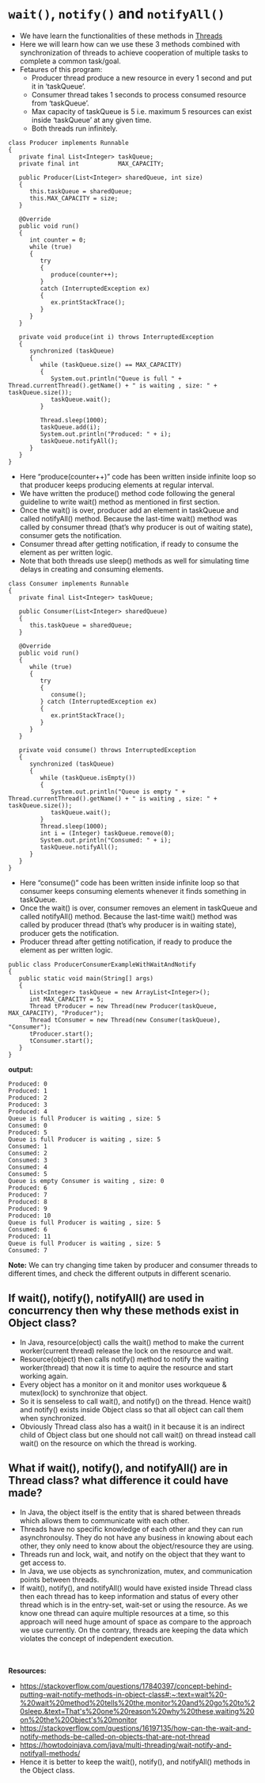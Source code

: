 # `wait()`, `notify()` and `notifyAll()`
* We have learn the functionalities of these methods in [Threads](https://github.com/mittulmandhan/java-interview-prep/tree/master/42%20threads)
* Here we will learn how can we use these 3 methods combined with synchronization of threads to achieve cooperation of multiple tasks to complete a common task/goal.
* Fetaures of this program:
  - Producer thread produce a new resource in every 1 second and put it in ‘taskQueue’.
  - Consumer thread takes 1 seconds to process consumed resource from ‘taskQueue’.
  - Max capacity of taskQueue is 5 i.e. maximum 5 resources can exist inside ‘taskQueue’ at any given time.
  - Both threads run infinitely.
````
class Producer implements Runnable
{
   private final List<Integer> taskQueue;
   private final int           MAX_CAPACITY;
 
   public Producer(List<Integer> sharedQueue, int size)
   {
      this.taskQueue = sharedQueue;
      this.MAX_CAPACITY = size;
   }
 
   @Override
   public void run()
   {
      int counter = 0;
      while (true)
      {
         try
         {
            produce(counter++);
         } 
         catch (InterruptedException ex)
         {
            ex.printStackTrace();
         }
      }
   }
 
   private void produce(int i) throws InterruptedException
   {
      synchronized (taskQueue)
      {
         while (taskQueue.size() == MAX_CAPACITY)
         {
            System.out.println("Queue is full " + Thread.currentThread().getName() + " is waiting , size: " + taskQueue.size());
            taskQueue.wait();
         }
           
         Thread.sleep(1000);
         taskQueue.add(i);
         System.out.println("Produced: " + i);
         taskQueue.notifyAll();
      }
   }
}
````
* Here “produce(counter++)” code has been written inside infinite loop so that producer keeps producing elements at regular interval.
* We have written the produce() method code following the general guideline to write wait() method as mentioned in first section.
* Once the wait() is over, producer add an element in taskQueue and called notifyAll() method. Because the last-time wait() method was called by consumer thread (that’s why producer is out of waiting state), consumer gets the notification.
* Consumer thread after getting notification, if ready to consume the element as per written logic.
* Note that both threads use sleep() methods as well for simulating time delays in creating and consuming elements.
````
class Consumer implements Runnable
{
   private final List<Integer> taskQueue;
 
   public Consumer(List<Integer> sharedQueue)
   {
      this.taskQueue = sharedQueue;
   }
 
   @Override
   public void run()
   {
      while (true)
      {
         try
         {
            consume();
         } catch (InterruptedException ex)
         {
            ex.printStackTrace();
         }
      }
   }
 
   private void consume() throws InterruptedException
   {
      synchronized (taskQueue)
      {
         while (taskQueue.isEmpty())
         {
            System.out.println("Queue is empty " + Thread.currentThread().getName() + " is waiting , size: " + taskQueue.size());
            taskQueue.wait();
         }
         Thread.sleep(1000);
         int i = (Integer) taskQueue.remove(0);
         System.out.println("Consumed: " + i);
         taskQueue.notifyAll();
      }
   }
}

````
* Here “consume()” code has been written inside infinite loop so that consumer keeps consuming elements whenever it finds something in taskQueue.
* Once the wait() is over, consumer removes an element in taskQueue and called notifyAll() method. Because the last-time wait() method was called by producer thread (that’s why producer is in waiting state), producer gets the notification.
* Producer thread after getting notification, if ready to produce the element as per written logic.
````
public class ProducerConsumerExampleWithWaitAndNotify
{
   public static void main(String[] args)
   {
      List<Integer> taskQueue = new ArrayList<Integer>();
      int MAX_CAPACITY = 5;
      Thread tProducer = new Thread(new Producer(taskQueue, MAX_CAPACITY), "Producer");
      Thread tConsumer = new Thread(new Consumer(taskQueue), "Consumer");
      tProducer.start();
      tConsumer.start();
   }
}
````

__output:__
````
Produced: 0
Produced: 1
Produced: 2
Produced: 3
Produced: 4
Queue is full Producer is waiting , size: 5
Consumed: 0
Produced: 5
Queue is full Producer is waiting , size: 5
Consumed: 1
Consumed: 2
Consumed: 3
Consumed: 4
Consumed: 5
Queue is empty Consumer is waiting , size: 0
Produced: 6
Produced: 7
Produced: 8
Produced: 9
Produced: 10
Queue is full Producer is waiting , size: 5
Consumed: 6
Produced: 11
Queue is full Producer is waiting , size: 5
Consumed: 7
````
__Note:__ We can try changing time taken by producer and consumer threads to different times, and check the different outputs in different scenario.

## If wait(), notify(), notifyAll() are used in concurrency then why these methods exist in Object class?
* In Java, resource(object) calls the wait() method to make the current worker(current thread) release the lock on the resource and wait.
* Resource(object) then calls notify() method to notify the waiting worker(thread) that now it is time to aquire the resource and start working again.
* Every object has a monitor on it and monitor uses workqueue & mutex(lock) to synchronize that object.
* So it is senseless to call wait(), and notify() on the thread. Hence wait() and notify() exists inside Object class so that all object can call them when synchronized.
* Obviously Thread class also has a wait() in it because it is an indirect child of Object class but one should not call wait() on thread instead call wait() on the resource on which the thread is working.

## What if wait(), notify(), and notifyAll() are in Thread class? what difference it could have made?
* In Java, the object itself is the entity that is shared between threads which allows them to communicate with each other.
* Threads have no specific knowledge of each other and they can run asynchronoulsy. They do not have any business in knowing about each other, they only need to know about the object/resource they are using.
* Threads run and lock, wait, and notify on the object that they want to get access to.
* In Java, we use objects as synchronization, mutex, and communication points between threads.
* If wait(), notify(), and notifyAll() would have existed inside Thread class then each thread has to keep information and status of every other thread which is in the entry-set, wait-set or using the resource. As we know one thread can aquire multiple resources at a time, so this approach will need huge amount of space as compare to the approach we use currently. On the contrary, threads are keeping the data which violates the concept of independent execution.

<br><br>__Resources:__
* https://stackoverflow.com/questions/17840397/concept-behind-putting-wait-notify-methods-in-object-class#:~:text=wait%20-%20wait%20method%20tells%20the,monitor%20and%20go%20to%20sleep.&text=That's%20one%20reason%20why%20these,waiting%20on%20the%20Object's%20monitor
* https://stackoverflow.com/questions/16197135/how-can-the-wait-and-notify-methods-be-called-on-objects-that-are-not-thread
* https://howtodoinjava.com/java/multi-threading/wait-notify-and-notifyall-methods/
* Hence it is better to keep the wait(), notify(), and notifyAll() methods in the Object class.
